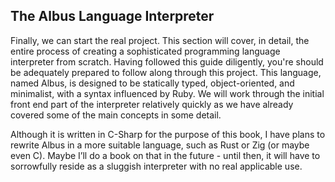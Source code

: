 ## The Albus Language Interpreter


Finally, we can start the real project. This section will cover, in detail, the entire process of creating a sophisticated programming language interpreter from scratch. Having followed this guide diligently, you're should be adequately prepared to follow along through this project. This language, named Albus, is designed to be statically typed, object-oriented, and minimalist, with a syntax influenced by Ruby. We will work through the initial front end part of the interpreter relatively quickly as we have already covered some of the main concepts in some detail.

Although it is written in C-Sharp for the purpose of this book, I have plans to rewrite Albus in a more suitable language, such as Rust or Zig (or maybe even C). Maybe I’ll do a book on that in the future - until then, it will have to sorrowfully reside as a sluggish interpreter with no real applicable use.